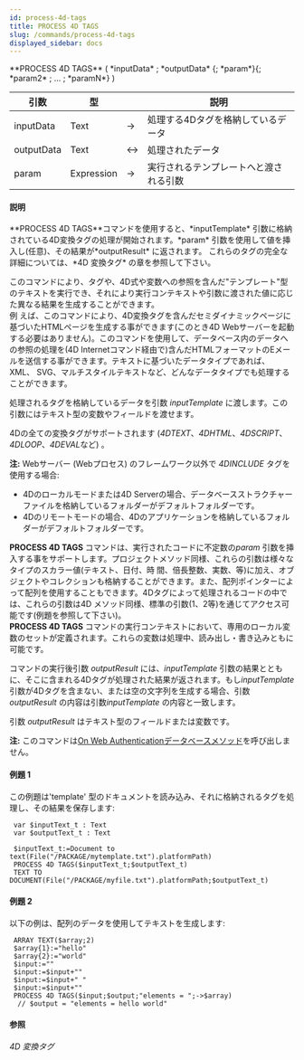 ```yaml
---
id: process-4d-tags
title: PROCESS 4D TAGS
slug: /commands/process-4d-tags
displayed_sidebar: docs
---
```


<!--REF #_command_.PROCESS 4D TAGS.Syntax-->**PROCESS 4D TAGS** ( *inputData* ; *outputData* {; *param*}{; *param2* ; ... ; *paramN*} )<!-- END REF-->
<!--REF #_command_.PROCESS 4D TAGS.Params-->
| 引数 | 型 |  | 説明 |
| --- | --- | --- | --- |
| inputData | Text | &srarr; | 処理する4Dタグを格納しているデータ |
| outputData | Text | &harr; | 処理されたデータ |
| param | Expression | &srarr; | 実行されるテンプレートへと渡される引数 |

<!-- END REF-->

#### 説明 

<!--REF #_command_.PROCESS 4D TAGS.Summary-->**PROCESS 4D TAGS**コマンドを使用すると、*inputTemplate* 引数に格納されている4D変換タグの処理が開始されます。<!-- END REF-->*param* 引数を使用して値を挿入し(任意)、その結果が*outputResult* に返されます。 これらのタグの完全な詳細については、*4D 変換タグ* の章を参照して下さい。

このコマンドにより、タグや、4D式や変数への参照を含んだ"テンプレート"型のテキストを実行でき、それにより実行コンテキストや引数に渡された値に応じた異なる結果を生成することができます。  
例 えば、このコマンドにより、4D変換タグを含んだセミダイナミックページに基づいたHTMLページを生成する事ができます(このとき4D Webサーバーを起動する必要はありません)。このコマンドを使用して、データベース内のデータへの参照の処理を(4D Internetコマンド経由で)含んだHTMLフォーマットのEメールを送信する事ができます。テキストに基づいたデータタイプであれば、XML、 SVG、マルチスタイルテキストなど、どんなデータタイプでも処理することができます。

処理されるタグを格納しているデータを引数 *inputTemplate* に渡します。この引数にはテキスト型の変数やフィールドを渡せます。

4Dの全ての変換タグがサポートされます (*4DTEXT*、*4DHTML*、*4DSCRIPT*、*4DLOOP*、*4DEVAL*など) 。

**注:** Webサーバー (Webプロセス) のフレームワーク以外で *4DINCLUDE* タグを使用する場合:

* 4Dのローカルモードまたは4D Serverの場合、データベースストラクチャーファイルを格納しているフォルダーがデフォルトフォルダーです。
* 4Dのリモートモードの場合、4Dのアプリケーションを格納しているフォルダーがデフォルトフォルダーです。

**PROCESS 4D TAGS** コマンドは、実行されたコードに不定数の*param* 引数を挿入する事をサポートします。プロジェクトメソッド同様、これらの引数は様々なタイプのスカラー値(テキスト、日付、時 間、倍長整数、実数、等)に加え、オブジェクトやコレクションも格納することができます。また、配列ポインターによって配列を使用することもできます。4Dタグによって処理されるコードの中では、これらの引数は4D メソッド同様、標準の引数($1、$2等)を通じてアクセス可能です(例題を参照して下さい)。  
**PROCESS 4D TAGS** コマンドの実行コンテキストにおいて、専用のローカル変数のセットが定義されます。これらの変数は処理中、読み出し・書き込みともに可能です。

コマンドの実行後引数 *outputResult* には、*inputTemplate* 引数の結果とともに、そこに含まれる4Dタグが処理された結果が返されます。もし*inputTemplate* 引数が4Dタグを含まない、または空の文字列を生成する場合、引数 *outputResult* の内容は引数*inputTemplate* の内容と一致します。

引数 *outputResult* はテキスト型のフィールドまたは変数です。

**注:** このコマンドは[On Web Authenticationデータベースメソッド](on-web-authentication-database-method.md)を呼び出しません。

#### 例題 1 

この例題は'template' 型のドキュメントを読み込み、それに格納されるタグを処理し、その結果を保存します:

```4d
 var $inputText_t : Text
 var $outputText_t : Text
 
 $inputText_t:=Document to text(File("/PACKAGE/mytemplate.txt").platformPath)
 PROCESS 4D TAGS($inputText_t;$outputText_t)
 TEXT TO DOCUMENT(File("/PACKAGE/myfile.txt").platformPath;$outputText_t)
```

#### 例題 2 

以下の例は、配列のデータを使用してテキストを生成します:

```4d
 ARRAY TEXT($array;2)
 $array{1}:="hello"
 $array{2}:="world"
 $input:=""
 $input:=$input+""
 $input:=$input+" "
 $input:=$input+""
 PROCESS 4D TAGS($input;$output;"elements = ";->$array)
  // $output = "elements = hello world"
```

#### 参照 

*4D 変換タグ*  